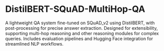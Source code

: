 # DistilBERT-SQuAD-MultiHop-QA
A lightweight QA system fine-tuned on SQuAD_v2 using DistilBERT, with post-processing for precise answer extraction. Designed for extensibility, supporting multi-hop reasoning and other reasoning modules for complex queries. Includes evaluation pipelines and Hugging Face integration for streamlined NLP workflows.

